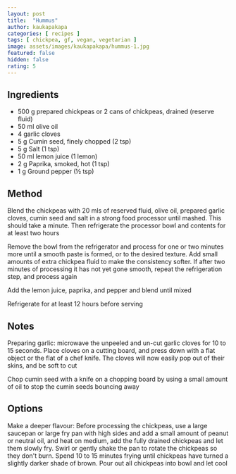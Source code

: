 ```yaml
---
layout: post
title:  "Hummus"
author: kaukapakapa
categories: [ recipes ]
tags: [ chickpea, gf, vegan, vegetarian ]
image: assets/images/kaukapakapa/hummus-1.jpg
featured: false
hidden: false
rating: 5
---
```


## Ingredients

* 500 g prepared chickpeas or 2 cans of  chickpeas, drained (reserve fluid)
* 50 ml olive oil
* 4 garlic cloves
* 5 g Cumin seed, finely chopped (2 tsp)
* 5 g Salt (1 tsp)
* 50 ml lemon juice (1 lemon)
* 2 g Paprika, smoked, hot (1 tsp)
* 1 g Ground pepper (½ tsp)

## Method

Blend the chickpeas with 20 mls of reserved fluid, olive oil, prepared garlic cloves, cumin seed and salt in a strong food processor until mashed. This should take a minute. Then refrigerate the processor bowl and contents for at least two hours

Remove the bowl from the refrigerator and process for one or two minutes more until a smooth paste is formed, or to the desired texture. Add small amounts of extra chickpea fluid to make the consistency softer. If after two minutes of processing it has not yet gone smooth, repeat the refrigeration step, and process again

Add the lemon juice,  paprika, and pepper and blend until mixed

Refrigerate for at least 12 hours before serving

## Notes

Preparing garlic: microwave the unpeeled and un-cut garlic cloves for 10 to 15 seconds. Place cloves on a cutting board, and press down with a flat object or the flat of a chef knife. The cloves will now easily pop out of their skins, and be soft to cut

Chop cumin seed with a knife on a chopping board by using a small amount of oil to stop the cumin seeds bouncing away

## Options

Make a deeper flavour: Before processing the chickpeas, use a large saucepan or large fry pan with high sides and add a small amount of peanut or neutral oil, and heat on medium, add the fully drained chickpeas and let them slowly fry. Swirl or gently shake the pan to rotate the chickpeas so they don't burn. Spend 10 to 15 minutes frying until chickpeas have turned a slightly darker shade of brown. Pour out all chickpeas into bowl and let cool
